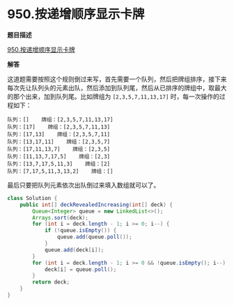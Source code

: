 # 950.按递增顺序显示卡牌

**题目描述**

[950.按递增顺序显示卡牌](https://leetcode-cn.com/problems/reveal-cards-in-increasing-order/)

**解答**

这道题需要按照这个规则倒过来写，首先需要一个队列，然后把牌组排序，接下来每次先让队列头的元素出队，然后添加到队列尾，然后从已排序的牌组中，取最大的那个出来，加到队列尾。比如牌组为 `[2,3,5,7,11,13,17]` 时，每一次操作的过程如下：

```
队列：[]    牌组：[2,3,5,7,11,13,17]
队列：[17]    牌组：[2,3,5,7,11,13]
队列：[17,13]    牌组：[2,3,5,7,11]
队列：[13,17,11]    牌组：[2,3,5,7]
队列：[17,11,13,7]    牌组：[2,3,5]
队列：[11,13,7,17,5]    牌组：[2,3]
队列：[13,7,17,5,11,3]    牌组：[2]
队列：[7,17,5,11,3,13,2]    牌组：[]
```

最后只要把队列元素依次出队倒过来填入数组就可以了。

```java
class Solution {
    public int[] deckRevealedIncreasing(int[] deck) {
        Queue<Integer> queue = new LinkedList<>();
        Arrays.sort(deck);
        for (int i = deck.length - 1; i >= 0; i--) {
            if (!queue.isEmpty()) {
                queue.add(queue.poll());
            }
            queue.add(deck[i]);
        }
        for (int i = deck.length - 1; i >= 0 && !queue.isEmpty(); i--) {
            deck[i] = queue.poll();
        }
        return deck;
    }
}
```
